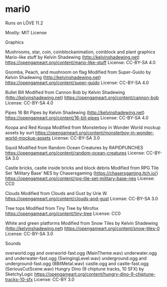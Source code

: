 # mari0
Runs on LÖVE 11.2

Mostly: MIT License

Graphics

Mushrooms, star, coin, coinblockanimation, coinblock and plant graphics
Mario-like stuff by Kelvin Shadewing (http://kelvinshadewing.net)
https://opengameart.org/content/mario-like-stuff
License: CC-BY-SA 4.0

Goomba, Peach, and mushroom on flag
Modified from Super-Guido by Kelvin Shadewing (http://kelvinshadewing.net)
https://opengameart.org/content/super-guido
License: CC-BY-SA 4.0

Bullet Bill
Modified from Cannon Bob by Kelvin Shadewing (http://kelvinshadewing.net)
https://opengameart.org/content/cannon-bob
License: CC-BY-SA 4.0

Pipes
16 Bit Pipes by Kelvin Shadewing (http://kelvinshadewing.net)
https://opengameart.org/content/16-bit-pipes
License: CC-BY-SA 4.0

Koopa and Red Koopa
Modified from Monsterboy in Wonder World mockup assets by surt
https://opengameart.org/content/monsterboy-in-wonder-world-mockup-assets
License: CC-BY-SA 3.0

Squid
Modified from Random Ocean Creatures by RAPIDPUNCHES
https://opengameart.org/content/random-ocean-creatures
License: CC-BY-SA 3.0

Castle bricks, castle inside bricks and block debris
Modified from RPG Tile Set 'Military Base' NES by Chasersgaming (https://chasersgaming.itch.io/)
https://opengameart.org/content/rpg-tile-set-military-base-nes
License: CC0

Clouds
Modified from Clouds and Gust by Urie W.
https://opengameart.org/content/clouds-and-gust
License: CC-BY-SA 3.0

Tree tops
Modified from Tiny Tree by Mirofox
https://opengameart.org/content/tiny-tree
License: CC0

White and green platforms
Modified from Snow Tiles by Kelvin Shadewing (http://kelvinshadewing.net)
https://opengameart.org/content/snow-tiles-0
License: CC-BY-SA 3.0

Sounds

overworld.ogg and overworld-fast.ogg (MainTheme.wav)
underwater.ogg and underwater-fast.ogg (SwingingLevel.wav)
underground.ogg and underground-fast.ogg (8BitMetal.wav)
castle.ogg and castle-fast.ogg (SeriousCutScene.wav)
Hungry Dino (9 chiptune tracks, 10 SFX) by SketchyLogic
https://opengameart.org/content/hungry-dino-9-chiptune-tracks-10-sfx
License: CC-BY 3.0
